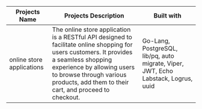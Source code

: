 | Projects Name             | Projects Description                                                                                                                                                                                                                                        | Built with                                                                         |
|---------------------------|-------------------------------------------------------------------------------------------------------------------------------------------------------------------------------------------------------------------------------------------------------------|------------------------------------------------------------------------------------|
| online store applications | The online store application is a RESTful API designed to facilitate online shopping for users customers. It provides a seamless shopping experience by allowing users to browse through various products, add them to their cart, and proceed to checkout. | Go-Lang, PostgreSQL, lib/pq, auto migrate, Viper, JWT, Echo Labstack, Logrus, uuid |